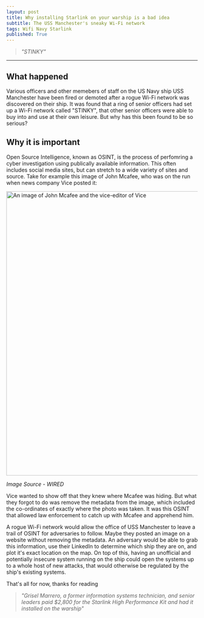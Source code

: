 ```yaml
---
layout: post
title: Why installing Starlink on your warship is a bad idea
subtitle: The USS Manchester's sneaky Wi-Fi network
tags: Wifi Navy Starlink
published: True
---
```


> *"STINKY"*

---
## What happened

Various officers and other memebers of staff on the US Navy ship USS Manchester have been fired or demoted after a rogue Wi-Fi network was discovered on their ship. It was found that a ring of senior officers had set up a Wi-Fi network called "STINKY", that other senior officers were able to buy into and use at their own leisure. But why has this been found to be so serious?

## Why it is important

Open Source Intelligence, known as OSINT, is the process of perfomring a cyber investigation using publically available information. This often includes social media sites, but can stretch to a wide variety of sites and source. Take for example this image of John Mcafee, who was on the run when news company Vice posted it:

<img src="https://oliverb21.github.io/blog/img/posts/18_mcafee.png" alt="An image of John Mcafee and the vice-editor of Vice" text-align="centre" width="750"/>

*Image Source - WIRED*

Vice wanted to show off that they knew where Mcafee was hiding. But what they forgot to do was remove the metadata from the image, which included the co-ordinates of exactly where the photo was taken. It was this OSINT that allowed law enforcement to catch up with Mcafee and apprehend him. 

A rogue Wi-Fi network would allow the office of USS Manchester to leave a trail of OSINT for adversaries to follow. Maybe they posted an image on a website without removing the metadata. An adversary would be able to grab this information, use their LinkedIn to determine which ship they are on, and plot it's exact location on the map. On top of this, having an unofficial and potentially insecure system running on the ship could open the systems up to a whole host of new attacks, that would otherwise be regulated by the ship's existing systems.

That's all for now, thanks for reading

> *"Grisel Marrero, a former information systems technician, and senior leaders paid $2,800 for the Starlink High Performance Kit and had it installed on the warship"*
